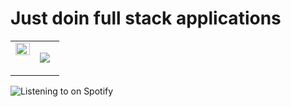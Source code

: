 # Just doin full stack applications
<table><tr><td valign="top" width="50%">

<img src="https://grs.quantumly.dev/api/?username=dager-mohamed&show_icons=true&title_color=4F8CC9&text_color=9f9f9f&bg_color=00000000&hide_border=true&icon_color=4F8CC9&hide_title=true&count_private=true" align="left" style="width: 100%" />  


</td><td valign="top" width="50%">

![](https://grs.quantumly.dev/api/top-langs/?username=dager-mohamed&layout=compact&show_icons=true&title_color=4F8CC9&text_color=9f9f9f&bg_color=00000000&hide_border=true&icon_color=00000000&count_private=true)  


</td></tr></table>  


![Listening to on Spotify](https://spotify-github-profile.vercel.app/api/view?uid=laohg13oiulskbb87qggxwbtr&cover_image=true&theme=default&show_offline=false&background_color=121212)
<br />

